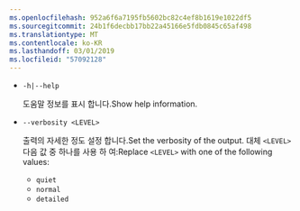 ```yaml
---
ms.openlocfilehash: 952a6f6a7195fb5602bc82c4ef8b1619e1022df5
ms.sourcegitcommit: 24b1f6decbb17bb22a45166e5fdb0845c65af498
ms.translationtype: MT
ms.contentlocale: ko-KR
ms.lasthandoff: 03/01/2019
ms.locfileid: "57092128"
---
```

* `-h|--help`

  <span data-ttu-id="d594f-101">도움말 정보를 표시 합니다.</span><span class="sxs-lookup"><span data-stu-id="d594f-101">Show help information.</span></span>

* `--verbosity <LEVEL>`

  <span data-ttu-id="d594f-102">출력의 자세한 정도 설정 합니다.</span><span class="sxs-lookup"><span data-stu-id="d594f-102">Set the verbosity of the output.</span></span> <span data-ttu-id="d594f-103">대체 `<LEVEL>` 다음 값 중 하나를 사용 하 여:</span><span class="sxs-lookup"><span data-stu-id="d594f-103">Replace `<LEVEL>` with one of the following values:</span></span>
  
  * `quiet`
  * `normal`
  * `detailed`